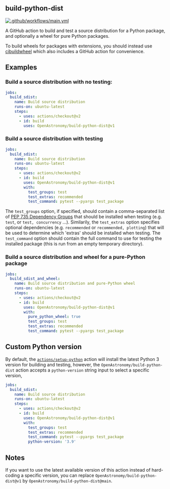 ## build-python-dist

[![.github/workflows/main.yml](https://github.com/OpenAstronomy/build-python-dist/actions/workflows/test_action.yml/badge.svg)](https://github.com/OpenAstronomy/build-python-dist/actions/workflows/test_action.yml)

A GitHub action to build and test a source distribution for
a Python package, and optionally a wheel for pure Python packages.

To build wheels for packages with extensions, you should instead use
[cibuildwheel](https://github.com/pypa/cibuildwheel) which also includes
a GitHub action for convenience.

## Examples

### Build a source distribution with no testing:

```yaml
jobs:
  build_sdist:
    name: Build source distribution
    runs-on: ubuntu-latest
    steps:
      - uses: actions/checkout@v2
      - id: build
        uses: OpenAstronomy/build-python-dist@v1
```

### Build a source distribution with testing

```yaml
jobs:
  build_sdist:
    name: Build source distribution
    runs-on: ubuntu-latest
    steps:
      - uses: actions/checkout@v2
      - id: build
        uses: OpenAstronomy/build-python-dist@v1
        with:
          test_groups: test
          test_extras: recommended
          test_command: pytest --pyargs test_package
```

The ``test_groups`` option, if specified, should contain a comma-separated list
of [PEP 735 Dependency Groups](https://peps.python.org/pep-0735/) that should be
installed when testing (e.g. ``test``, or ``test, concurrency`` ...).
Similarily, the ``test_extras`` option specifies optional dependencies
(e.g. ``recommended`` or ``recommended, plotting``) that will be used to determine
which 'extras' should be installed when testing. The ``test_command`` option
should contain the full command to use for testing the installed package (this
is run from an empty temporary directory).

### Build a source distribution and wheel for a pure-Python package

```yaml
jobs:
  build_sdist_and_wheel:
    name: Build source distribution and pure-Python wheel
    runs-on: ubuntu-latest
    steps:
      - uses: actions/checkout@v2
      - id: build
        uses: OpenAstronomy/build-python-dist@v1
        with:
          pure_python_wheel: true
          test_groups: test
          test_extras: recommended
          test_command: pytest --pyargs test_package
```

## Custom Python version

By default, the [`actions/setup-python`](https://github.com/actions/setup-python) action will install the latest Python 3 version for building and testing, however, the `OpenAstronomy/build-python-dist` action accepts a `python-version` string input to select a specific version,

```yaml
jobs:
  build_sdist:
    name: Build source distribution
    runs-on: ubuntu-latest
    steps:
      - uses: actions/checkout@v2
      - id: build
        uses: OpenAstronomy/build-python-dist@v1
        with:
          test_groups: test
          test_extras: recommended
          test_command: pytest --pyargs test_package
          python-version: '3.9'
```

## Notes

If you want to use the latest available version of this action instead
of hard-coding a specific version, you can replace
``OpenAstronomy/build-python-dist@v1`` by ``OpenAstronomy/build-python-dist@main``.
